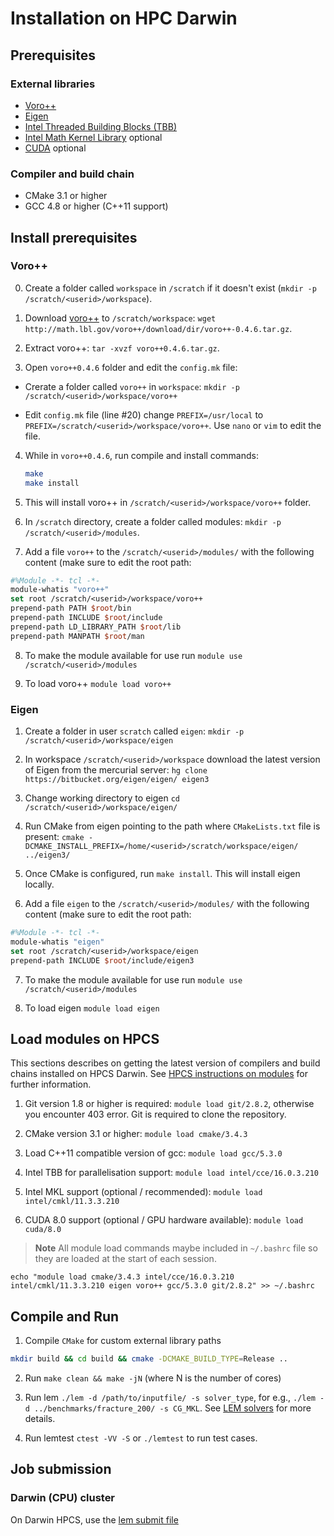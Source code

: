 # Installation on HPC Darwin
## Prerequisites
### External libraries
* [Voro++](http://math.lbl.gov/voro++/)
* [Eigen](http://eigen.tuxfamily.org/)
* [Intel Threaded Building Blocks (TBB)](https://www.threadingbuildingblocks.org/)
* [Intel Math Kernel Library](https://software.intel.com/en-us/intel-mkl/) optional
* [CUDA](https://www.nvidia.com/object/cuda_home_new.html) optional

### Compiler and build chain
* CMake 3.1 or higher
* GCC 4.8 or higher (C++11 support)

## Install prerequisites
### Voro++
0. Create a folder called `workspace` in `/scratch` if it doesn't exist (`mkdir -p /scratch/<userid>/workspace`).

1. Download [voro++](http://math.lbl.gov/voro++/download/) to `/scratch/workspace`: `wget http://math.lbl.gov/voro++/download/dir/voro++-0.4.6.tar.gz`.

2. Extract voro++: `tar -xvzf voro++0.4.6.tar.gz`.

3. Open `voro++0.4.6` folder and edit the `config.mk` file:

* Crerate a folder called `voro++` in `workspace`: `mkdir -p /scratch/<userid>/workspace/voro++`

* Edit `config.mk` file (line #20) change `PREFIX=/usr/local` to `PREFIX=/scratch/<userid>/workspace/voro++`. Use `nano` or `vim` to edit the file.

4. While in `voro++0.4.6`, run compile and install commands:

    ```bash
    make
    make install
    ```
5. This will install voro++ in `/scratch/<userid>/workspace/voro++` folder.

6. In `/scratch` directory, create a folder called modules: `mkdir -p /scratch/<userid>/modules`. 

7. Add a file `voro++` to the `/scratch/<userid>/modules/` with the following content (make sure to edit the root path:

```tcl
#%Module -*- tcl -*-
module-whatis "voro++"
set root /scratch/<userid>/workspace/voro++
prepend-path PATH $root/bin
prepend-path INCLUDE $root/include
prepend-path LD_LIBRARY_PATH $root/lib
prepend-path MANPATH $root/man
```

8. To make the module available for use run `module use /scratch/<userid>/modules`

9. To load voro++ `module load voro++`

### Eigen
1. Create a folder in user `scratch` called `eigen`: `mkdir -p /scratch/<userid>/workspace/eigen`

2. In workspace `/scratch/<userid>/workspace` download the latest version of Eigen from the mercurial server: `hg clone https://bitbucket.org/eigen/eigen/ eigen3`
 
3. Change working directory to eigen `cd /scratch/<userid>/workspace/eigen/`

4. Run CMake from eigen pointing to the path where `CMakeLists.txt` file is present: `cmake -DCMAKE_INSTALL_PREFIX=/home/<userid>/scratch/workspace/eigen/ ../eigen3/`

5. Once CMake is configured, run `make install`. This will install eigen locally.

6. Add a file `eigen` to the `/scratch/<userid>/modules/` with the following content (make sure to edit the root path:

```tcl
#%Module -*- tcl -*-
module-whatis "eigen"
set root /scratch/<userid>/workspace/eigen
prepend-path INCLUDE $root/include/eigen3
```
7. To make the module available for use run `module use /scratch/<userid>/modules`

8. To load eigen `module load eigen`


## Load modules on HPCS

This sections describes on getting the latest version of compilers and build chains installed on HPCS Darwin. See [HPCS instructions on modules](http://www.hpc.cam.ac.uk/using-clusters/quick-start#section-3) for further information.

1. Git version 1.8 or higher is required: `module load git/2.8.2`, otherwise you encounter 403 error. Git is required to clone the repository. 

2. CMake version 3.1 or higher: `module load cmake/3.4.3`

3. Load C++11 compatible version of gcc: `module load gcc/5.3.0`

4. Intel TBB for parallelisation support: `module load intel/cce/16.0.3.210`

5. Intel MKL support (optional / recommended): `module load intel/cmkl/11.3.3.210`

6. CUDA 8.0 support (optional / GPU hardware available): `module load cuda/8.0`

> **Note** All module load commands maybe included in `~/.bashrc` file so they are loaded at the start of each session.

```
echo "module load cmake/3.4.3 intel/cce/16.0.3.210 intel/cmkl/11.3.3.210 eigen voro++ gcc/5.3.0 git/2.8.2" >> ~/.bashrc
```

## Compile and Run

1. Compile `CMake` for custom external library paths

```bash
mkdir build && cd build && cmake -DCMAKE_BUILD_TYPE=Release ..
```

2. Run `make clean && make -jN` (where N is the number of cores)

3. Run lem `./lem -d /path/to/inputfile/ -s solver_type`, for e.g., `./lem -d ../benchmarks/fracture_200/ -s CG_MKL`. See [LEM solvers](../solvers/solvers.md) for more details.

4. Run lemtest `ctest -VV -S` or `./lemtest` to run test cases.

## Job submission
### Darwin (CPU) cluster
On Darwin HPCS, use the [lem submit file](https://raw.githubusercontent.com/cb-geo/hpc-scripts/master/lem.txt)
